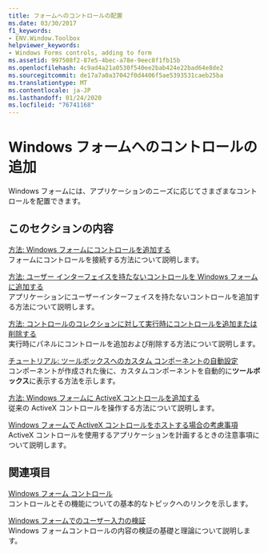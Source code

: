 ```yaml
---
title: フォームへのコントロールの配置
ms.date: 03/30/2017
f1_keywords:
- ENV.Window.Toolbox
helpviewer_keywords:
- Windows Forms controls, adding to form
ms.assetid: 997508f2-87e5-4bec-a78e-9eec8f1fb15b
ms.openlocfilehash: 4c9ad4a21a0530f540ee2bab424e22bad64e8de2
ms.sourcegitcommit: de17a7a0a37042f0d4406f5ae5393531caeb25ba
ms.translationtype: MT
ms.contentlocale: ja-JP
ms.lasthandoff: 01/24/2020
ms.locfileid: "76741168"
---
```

# <a name="putting-controls-on-windows-forms"></a>Windows フォームへのコントロールの追加
Windows フォームには、アプリケーションのニーズに応じてさまざまなコントロールを配置できます。  
  
## <a name="in-this-section"></a>このセクションの内容  
 [方法: Windows フォームにコントロールを追加する](how-to-add-controls-to-windows-forms.md)  
 フォームにコントロールを接続する方法について説明します。  
  
 [方法: ユーザー インターフェイスを持たないコントロールを Windows フォームに追加する](how-to-add-controls-without-a-user-interface-to-windows-forms.md)  
 アプリケーションにユーザーインターフェイスを持たないコントロールを追加する方法について説明します。  
  
 [方法: コントロールのコレクションに対して実行時にコントロールを追加または削除する](how-to-add-to-or-remove-from-a-collection-of-controls-at-run-time.md)  
 実行時にパネルにコントロールを追加および削除する方法について説明します。  
  
 [チュートリアル: ツールボックスへのカスタム コンポーネントの自動設定](walkthrough-automatically-populating-the-toolbox-with-custom-components.md)  
 コンポーネントが作成された後に、カスタムコンポーネントを自動的に**ツールボックス**に表示する方法を示します。  
  
 [方法: Windows フォームに ActiveX コントロールを追加する](how-to-add-activex-controls-to-windows-forms.md)  
 従来の ActiveX コントロールを操作する方法について説明します。  
  
 [Windows フォームで ActiveX コントロールをホストする場合の考慮事項](considerations-when-hosting-an-activex-control-on-a-windows-form.md)  
 ActiveX コントロールを使用するアプリケーションを計画するときの注意事項について説明します。  
  
## <a name="related-sections"></a>関連項目  
 [Windows フォーム コントロール](index.md)  
 コントロールとその機能についての基本的なトピックへのリンクを示します。  
  
 [Windows フォームでのユーザー入力の検証](../user-input-validation-in-windows-forms.md)  
 Windows フォームコントロールの内容の検証の基礎と理論について説明します。

